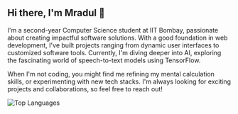 ## Hi there, I'm Mradul 👋


I'm a second-year Computer Science student at IIT Bombay, passionate about creating impactful software solutions. With a good foundation in web development, I've built projects ranging from dynamic user interfaces to customized software tools. Currently, I'm diving deeper into AI, exploring the fascinating world of speech-to-text models using TensorFlow.

When I'm not coding, you might find me refining my mental calculation skills, or experimenting with new tech stacks. I'm always looking for exciting projects and collaborations, so feel free to reach out!



![Top Languages](https://github-readme-stats.vercel.app/api/top-langs/?username=mradul-001&theme=aura)
<!--- ![GitHub Stats](https://github-readme-stats.vercel.app/api?username=mradul-001&show_icons=true&theme=aura)

<!--- [![GitHub Streak](https://streak-stats.demolab.com?user=mradul-001&theme=tokyonight)](https://git.io/streak-stats)
